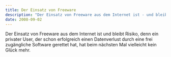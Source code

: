 ```yaml
---
title: Der Einsatz von Freeware
description: "Der Einsatz von Freeware aus dem Internet ist - und bleibt - ein Risiko!"
date: 2008-09-02
---
```


Der Einsatz von Freeware aus dem Internet ist und bleibt Risiko, denn ein privater User, der schon erfolgreich einen Datenverlust durch eine frei zugängliche Software gerettet hat, hat beim nächsten Mal vielleicht kein Glück mehr.

